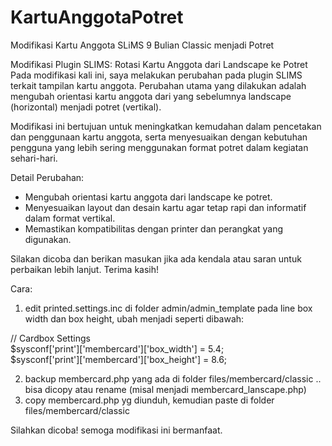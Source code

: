 # KartuAnggotaPotret
Modifikasi Kartu Anggota SLiMS 9 Bulian Classic menjadi Potret

Modifikasi Plugin SLIMS: Rotasi Kartu Anggota dari Landscape ke Potret
Pada modifikasi kali ini, saya melakukan perubahan pada plugin SLIMS terkait tampilan kartu anggota. Perubahan utama yang dilakukan adalah mengubah orientasi kartu anggota dari yang sebelumnya landscape (horizontal) menjadi potret (vertikal).

Modifikasi ini bertujuan untuk meningkatkan kemudahan dalam pencetakan dan penggunaan kartu anggota, serta menyesuaikan dengan kebutuhan pengguna yang lebih sering menggunakan format potret dalam kegiatan sehari-hari.

Detail Perubahan:
- Mengubah orientasi kartu anggota dari landscape ke potret.
- Menyesuaikan layout dan desain kartu agar tetap rapi dan informatif dalam format vertikal.
- Memastikan kompatibilitas dengan printer dan perangkat yang digunakan.

Silakan dicoba dan berikan masukan jika ada kendala atau saran untuk perbaikan lebih lanjut. Terima kasih!

Cara:
1. edit printed.settings.inc  di folder admin/admin_template 
pada line box width dan box height, ubah menjadi seperti dibawah:

  // Cardbox Settings    
  $sysconf['print']['membercard']['box_width'] = 5.4;    
  $sysconf['print']['membercard']['box_height'] = 8.6;

2. backup membercard.php yang ada di folder files/membercard/classic .. bisa dicopy atau rename (misal menjadi membercard_lanscape.php)
3. copy membercard.php yg diunduh, kemudian paste di folder files/membercard/classic

Silahkan dicoba! 
semoga modifikasi ini bermanfaat.
